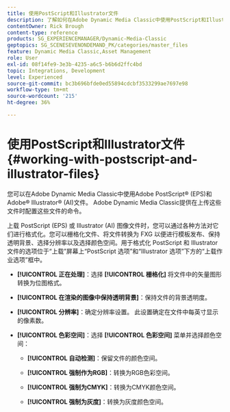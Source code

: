 ```yaml
---
title: 使用PostScript和Illustrator文件
description: 了解如何在Adobe Dynamic Media Classic中使用PostScript和Illustrator文件。
contentOwner: Rick Brough
content-type: reference
products: SG_EXPERIENCEMANAGER/Dynamic-Media-Classic
geptopics: SG_SCENESEVENONDEMAND_PK/categories/master_files
feature: Dynamic Media Classic,Asset Management
role: User
exl-id: 08f14fe9-3e3b-4235-a6c5-b6b6d2ffc4bd
topic: Integrations, Development
level: Experienced
source-git-commit: bc3b696bfde0ed55894cdcbf3533299ae7697e98
workflow-type: tm+mt
source-wordcount: '215'
ht-degree: 36%

---
```


# 使用PostScript和Illustrator文件{#working-with-postscript-and-illustrator-files}

您可以在Adobe Dynamic Media Classic中使用Adobe PostScript® (EPS)和Adobe® Illustrator® (AI)文件。 Adobe Dynamic Media Classic提供在上传这些文件时配置这些文件的命令。

上载 PostScript (EPS) 或 Illustrator (AI) 图像文件时，您可以通过各种方法对它们进行格式化。您可以栅格化文件、将文件转换为 FXG 以便进行模板发布、保持透明背景、选择分辨率以及选择颜色空间。用于格式化 PostScript 和 Illustrator 文件的选项位于“上载”屏幕上“PostScript 选项”和“Illustrator 选项”下方的“上载作业选项”框中。

* **[!UICONTROL 正在处理]**：选择 **[!UICONTROL 栅格化]** 将文件中的矢量图形转换为位图格式。

* **[!UICONTROL 在渲染的图像中保持透明背景]**：保持文件的背景透明度。

* **[!UICONTROL 分辨率]**：确定分辨率设置。 此设置确定在文件中每英寸显示的像素数。

* **[!UICONTROL 色彩空间]**：选择 **[!UICONTROL 色彩空间]** 菜单并选择颜色空间：

   * **[!UICONTROL 自动检测]**：保留文件的颜色空间。

   * **[!UICONTROL 强制作为RGB]**：转换为RGB色彩空间。

   * **[!UICONTROL 强制为CMYK]**：转换为CMYK颜色空间。

   * **[!UICONTROL 强制为灰度]**：转换为灰度颜色空间。
